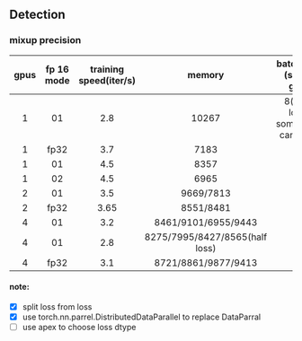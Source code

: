 ## Detection

### mixup precision

| gpus | fp 16 mode | training speed(iter/s) |             memory             |     batch size (single gpu)     |
| :--: | :--------: | :--------------------: | :----------------------------: | :-----------------------------: |
|  1   |     01     |          2.8           |             10267              | 8(fp16 loss) sometimes can work |
|  1   |    fp32    |          3.7           |              7183              |                4                |
|  1   |     01     |          4.5           |              8357              |                4                |
|  1   |     02     |          4.5           |              6965              |                4                |
|  2   |     01     |          3.5           |           9669/7813            |                4                |
|  2   |    fp32    |          3.65          |           8551/8481            |                4                |
|  4   |     01     |          3.2           |      8461/9101/6955/9443       |                4                |
|  4   |     01     |          2.8           | 8275/7995/8427/8565(half loss) |                4                |
|  4   |    fp32    |          3.1           |      8721/8861/9877/9413       |                4                |

#### note:

- [x] split loss from loss
- [x] use torch.nn.parrel.DistributedDataParallel to replace DataParral
- [ ] use apex to choose loss dtype